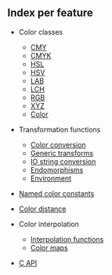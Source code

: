 Index per feature
-----------------

* Color classes
  * [CMY](a00001.html)
  * [CMYK](a00002.html)
  * [HSL](a00006.html)
  * [HSV](a00007.html)
  * [LAB](a00008.html)
  * [LCH](a00009.html)
  * [RGB](a00013.html)
  * [XYZ](a00019.html)
  * [Color](a00003.html)
  
* Transformation functions
  * [Color conversion](a00028.html)
  * [Generic transforms](a00066.html)
  * [IO string conversion](a00036.html)
  * [Endomorphisms](a00039.html)
  * [Environment](a00005.html)
  
* [Named color constants](a00071.html)
  
* [Color distance](a00030.html)
  
* Color interpolation
  * [Interpolation functions](a00034.html)
  * [Color maps](a00004.html)
  
* [C API](a00022.html)
